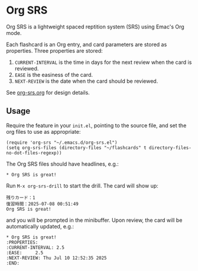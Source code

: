 # Org SRS

Org SRS is a lightweight spaced reptition system (SRS) using Emac's Org mode.

Each flashcard is an Org entry, and card parameters are stored as properties. Three properties are stored:
1. `CURRENT-INTERVAL` is the time in days for the next review when the card is reviewed.
2. `EASE` is the easiness of the card.
3. `NEXT-REVIEW` is the date when the card should be reviewed.

See [org-srs.org](org-srs.org) for design details.

## Usage

Require the feature in your `init.el`, pointing to the source file, and set the org files to use as appropriate:

```elisp
(require 'org-srs "~/.emacs.d/org-srs.el")
(setq org-srs-files (directory-files "~/flashcards" t directory-files-no-dot-files-regexp))
```

The Org SRS files should have headlines, e.g.:

```
* Org SRS is great!
```

Run `M-x org-srs-drill` to start the drill. The card will show up:

```
残りカード：1
復習時間：2025-07-08 00:51:49
Org SRS is great!
```

and you will be prompted in the minibuffer. Upon review, the card will
be automatically updated, e.g.:

```
* Org SRS is great!
:PROPERTIES:
:CURRENT-INTERVAL: 2.5
:EASE:     2.5
:NEXT-REVIEW: Thu Jul 10 12:52:35 2025
:END:
```
